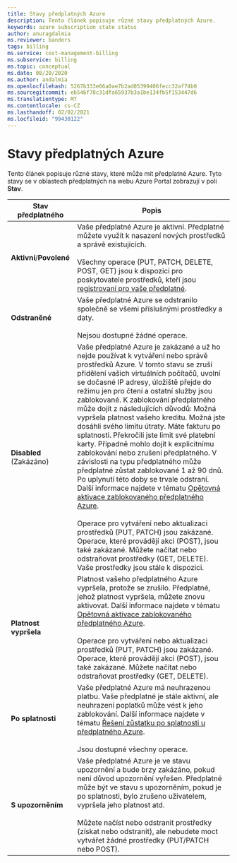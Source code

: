```yaml
---
title: Stavy předplatných Azure
description: Tento článek popisuje různé stavy předplatných Azure.
keywords: azure subscription state status
author: anuragdalmia
ms.reviewer: banders
tags: billing
ms.service: cost-management-billing
ms.subservice: billing
ms.topic: conceptual
ms.date: 08/20/2020
ms.author: andalmia
ms.openlocfilehash: 5267b333e66a0ae7b2ad05399406fecc32af74b0
ms.sourcegitcommit: eb546f78c31dfa65937b3a1be134fb5f153447d6
ms.translationtype: MT
ms.contentlocale: cs-CZ
ms.lasthandoff: 02/02/2021
ms.locfileid: "99430122"
---
```

# <a name="azure-subscription-states"></a>Stavy předplatných Azure

Tento článek popisuje různé stavy, které může mít předplatné Azure. Tyto stavy se v oblastech předplatných na webu Azure Portal zobrazují v poli **Stav**.

| Stav předplatného | Popis |
|-------------| ----------------|
| **Aktivní**/**Povolené** | Vaše předplatné Azure je aktivní. Předplatné můžete využít k nasazení nových prostředků a správě existujících.<br><br>Všechny operace (PUT, PATCH, DELETE, POST, GET) jsou k dispozici pro poskytovatele prostředků, kteří jsou [registrovaní pro vaše předplatné](../../azure-resource-manager/management/resource-providers-and-types.md#azure-portal). |
| **Odstraněné** | Vaše předplatné Azure se odstranilo společně se všemi příslušnými prostředky a daty.<br><br>Nejsou dostupné žádné operace. |
| **Disabled** (Zakázáno) | Vaše předplatné Azure je zakázané a už ho nejde používat k vytváření nebo správě prostředků Azure. V tomto stavu se zruší přidělení vašich virtuálních počítačů, uvolní se dočasné IP adresy, úložiště přejde do režimu jen pro čtení a ostatní služby jsou zablokované. K zablokování předplatného může dojít z následujících důvodů: Možná vypršela platnost vašeho kreditu. Možná jste dosáhli svého limitu útraty. Máte fakturu po splatnosti. Překročili jste limit své platební karty. Případně mohlo dojít k explicitnímu zablokování nebo zrušení předplatného. V závislosti na typu předplatného může předplatné zůstat zablokované 1 až 90 dnů. Po uplynutí této doby se trvale odstraní. Další informace najdete v tématu [Opětovná aktivace zablokovaného předplatného Azure](subscription-disabled.md).<br><br>Operace pro vytváření nebo aktualizaci prostředků (PUT, PATCH) jsou zakázané. Operace, které provádějí akci (POST), jsou také zakázané. Můžete načítat nebo odstraňovat prostředky (GET, DELETE). Vaše prostředky jsou stále k dispozici. |
| **Platnost vypršela** | Platnost vašeho předplatného Azure vypršela, protože se zrušilo. Předplatné, jehož platnost vypršela, můžete znovu aktivovat. Další informace najdete v tématu [Opětovná aktivace zablokovaného předplatného Azure](subscription-disabled.md).<br><br>Operace pro vytváření nebo aktualizaci prostředků (PUT, PATCH) jsou zakázané. Operace, které provádějí akci (POST), jsou také zakázané. Můžete načítat nebo odstraňovat prostředky (GET, DELETE).|
| **Po splatnosti** | Vaše předplatné Azure má neuhrazenou platbu. Vaše předplatné je stále aktivní, ale neuhrazení poplatků může vést k jeho zablokování. Další informace najdete v tématu [Řešení zůstatku po splatnosti u předplatného Azure](resolve-past-due-balance.md).<br><br>Jsou dostupné všechny operace. |
| **S upozorněním** | Vaše předplatné Azure je ve stavu upozornění a bude brzy zakázáno, pokud není důvod upozornění vyřešen. Předplatné může být ve stavu s upozorněním, pokud je po splatnosti, bylo zrušeno uživatelem, vypršela jeho platnost atd.<br><br>Můžete načíst nebo odstranit prostředky (získat nebo odstranit), ale nebudete moct vytvářet žádné prostředky (PUT/PATCH nebo POST). |
